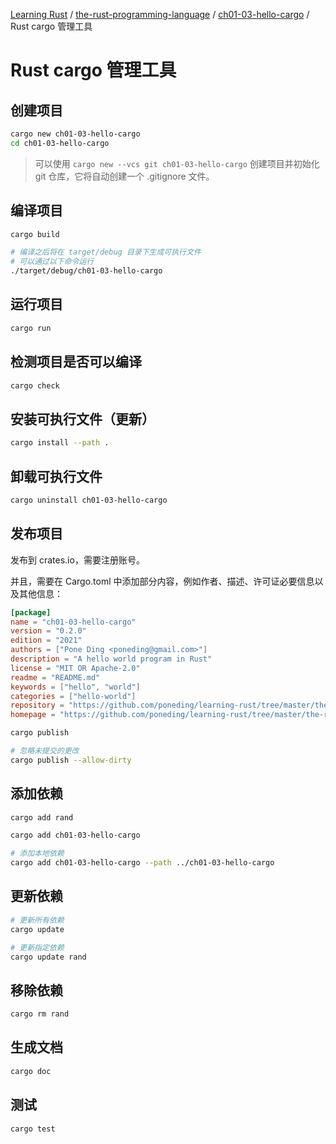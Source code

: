 [Learning Rust](../../README.md) / [the-rust-programming-language](../zz_generated_mdi.md) / [ch01-03-hello-cargo](zz_generated_mdi.md) / Rust cargo 管理工具

# Rust cargo 管理工具

## 创建项目

```bash
cargo new ch01-03-hello-cargo
cd ch01-03-hello-cargo
```

> 可以使用 `cargo new --vcs git ch01-03-hello-cargo` 创建项目并初始化 git 仓库，它将自动创建一个 .gitignore 文件。

## 编译项目

```bash
cargo build

# 编译之后将在 target/debug 目录下生成可执行文件
# 可以通过以下命令运行
./target/debug/ch01-03-hello-cargo
```

## 运行项目

```bash
cargo run
```

## 检测项目是否可以编译

```bash
cargo check
```

## 安装可执行文件（更新）

```bash
cargo install --path .
```

## 卸载可执行文件

```bash
cargo uninstall ch01-03-hello-cargo
```

## 发布项目

发布到 crates.io，需要注册账号。

并且，需要在 Cargo.toml 中添加部分内容，例如作者、描述、许可证必要信息以及其他信息：

```toml
[package]
name = "ch01-03-hello-cargo"
version = "0.2.0"
edition = "2021"
authors = ["Pone Ding <poneding@gmail.com>"]
description = "A hello world program in Rust"
license = "MIT OR Apache-2.0"
readme = "README.md"
keywords = ["hello", "world"]
categories = ["hello-world"]
repository = "https://github.com/poneding/learning-rust/tree/master/the-rust-programming-language/ch01-03-hello-cargo"
homepage = "https://github.com/poneding/learning-rust/tree/master/the-rust-programming-language/ch01-03-hello-cargo"
```

```bash
cargo publish

# 忽略未提交的更改
cargo publish --allow-dirty
```

## 添加依赖

```bash
cargo add rand

cargo add ch01-03-hello-cargo

# 添加本地依赖
cargo add ch01-03-hello-cargo --path ../ch01-03-hello-cargo
```

## 更新依赖

```bash
# 更新所有依赖
cargo update

# 更新指定依赖
cargo update rand
```

## 移除依赖

```bash
cargo rm rand
```

## 生成文档

```bash
cargo doc
```

## 测试

```bash
cargo test
```
